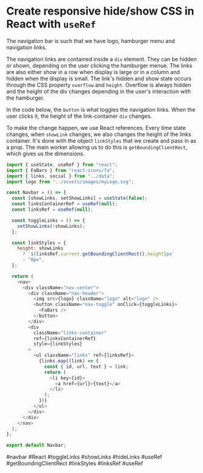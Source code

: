 # Create responsive hide/show CSS in React with `useRef`

The navigation bar is such that we have logo, hamburger menu and navigation links.

The navigation links are contained inside a `div` element. They can be hidden or shown, depending on the user clicking the hamburger menue. The links are also either show in a row when display is large or in a column and hidden when the display is small.
The link's hidden and show state occurs through the CSS property `overflow` and `height`. Overflow is always hidden and the height of the div changes depending in the user's interaction with the hamburger.

In the code below, the `button` is what toggles the navigation links. When the user clicks it, the height of the link-container `div` changes.

To make the change happen, we use React references. Every time state changes, when `showLink` changes, we also changes the height of the links container. It's done with the object `linkStyles` that we create and pass in as a prop. The main worker allowing us to do this is `getBoundingClientRect`, which gives us the dimensions.

```js
import { useState, useRef } from "react";
import { FaBars } from "react-icons/fa";
import { links, social } from "../data";
import logo from "../assets/images/myLogo.svg";

const Navbar = () => {
  const [showLinks, setShowLinks] = useState(false);
  const linksContainerRef = useRef(null);
  const linksRef = useRef(null);

  const toggleLinks = () => {
    setShowLinks(!showLinks);
  };

  const linkStyles = {
    height: showLinks
      ? `${linksRef.current.getBoundingClientRect().height}px`
      : "0px",
  };

  return (
    <nav>
      <div className="nav-center">
        <div className="nav-header">
          <img src={logo} className="logo" alt="logo" />
          <button className="nav-toggle" onClick={toggleLinks}>
            <FaBars />
          </button>
        </div>
        <div
          className="links-container"
          ref={linksContainerRef}
          style={linkStyles}
        >
          <ul className="links" ref={linksRef}>
            {links.map((link) => {
              const { id, url, text } = link;
              return (
                <li key={id}>
                  <a href={url}>{text}</a>
                </li>
              );
            })}
          </ul>
        </div>
      </div>
    </nav>
  );
};

export default Navbar;
```

#navbar #React #toggleLinks #showLinks #hideLinks #useRef #getBoundingClientRect #linkStyles #linksRef #useRef

